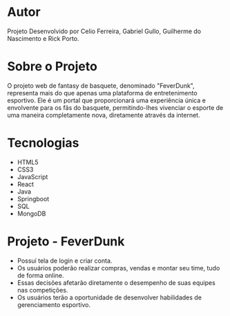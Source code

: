 # Autor
Projeto Desenvolvido por Celio Ferreira, Gabriel Gullo, Guilherme do Nascimento e Rick Porto. 

# Sobre o Projeto
O projeto web de fantasy de basquete, denominado "FeverDunk", representa
mais do que apenas uma plataforma de entretenimento esportivo. Ele é um portal que
proporcionará uma experiência única e envolvente para os fãs do basquete,
permitindo-lhes vivenciar o esporte de uma maneira completamente nova, diretamente
através da internet.

# Tecnologias
- HTML5
- CSS3
- JavaScript
- React
- Java
- Springboot
- SQL
- MongoDB

# Projeto - FeverDunk
- Possuí tela de login e criar conta.
- Os usuários poderão realizar compras, vendas e montar seu time, tudo de forma online.
- Essas decisões afetarão diretamente o desempenho de suas equipes nas competições. 
- Os usuários terão a oportunidade de desenvolver habilidades de gerenciamento esportivo.


